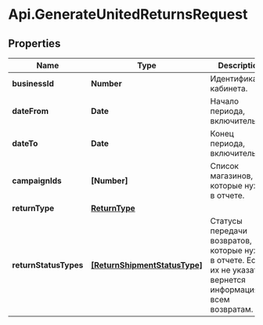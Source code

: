 # Api.GenerateUnitedReturnsRequest

## Properties

Name | Type | Description | Notes
------------ | ------------- | ------------- | -------------
**businessId** | **Number** | Идентификатор кабинета. | 
**dateFrom** | **Date** | Начало периода, включительно. | 
**dateTo** | **Date** | Конец периода, включительно. | 
**campaignIds** | **[Number]** | Список магазинов, которые нужны в отчете. | [optional] 
**returnType** | [**ReturnType**](ReturnType.md) |  | [optional] 
**returnStatusTypes** | [**[ReturnShipmentStatusType]**](ReturnShipmentStatusType.md) | Статусы передачи возвратов, которые нужны в отчете.  Если их не указать, вернется информация по всем возвратам.  | [optional] 


